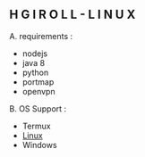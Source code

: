 ## H G I R O L L - L I N U X

A. requirements :

 - nodejs
 - java 8
 - python
 - portmap
 - openvpn


B. OS Support :

 - Termux
 - [Linux](https://github.com/admstt/hgiroll-linux)
 - Windows
